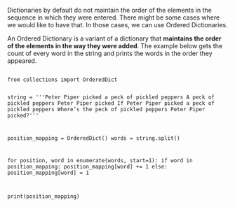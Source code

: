 Dictionaries by default do not maintain the order of the elements in the sequence in which they were entered. There might be some cases where we would like to have that. In those cases, we can use Ordered Dictionaries.

An Ordered Dictionary is a variant of a dictionary that **maintains the order of the elements in the way they were added**. The example below gets the count of every word in the string and prints the words in the order they appeared.

<codeblock language="python" type="lesson">
<code>
from collections import OrderedDict

string = '''Peter Piper picked a peck of pickled peppers
A peck of pickled peppers Peter Piper picked
If Peter Piper picked a peck of pickled peppers
Where’s the peck of pickled peppers Peter Piper picked?'''

position_mapping = OrderedDict()
words = string.split()

for position, word in enumerate(words, start=1):
  if word in position_mapping:
    position_mapping[word] += 1
  else:
    position_mapping[word] = 1

print(position_mapping)
</code>
</codeblock>